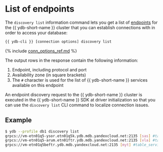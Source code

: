 # List of endpoints

The `discovery list` information command lets you get a list of [endpoints](../../../../concepts/connect.md#endpoint) for the {{ ydb-short-name }} cluster that you can establish connections with in order to access your database:

```bash
{{ ydb-cli }} [connection options] discovery list
```

{% include [conn_options_ref.md](conn_options_ref.md) %}

The output rows in the response contain the following information:

1. Endpoint, including protocol and port
2. Availability zone (in square brackets)
3. The `#` character is used for the list of {{ ydb-short-name }} services available on this endpoint

An endpoint discovery request to the {{ ydb-short-name }} cluster is executed in the {{ ydb-short-name }} SDK at driver initialization so that you can use the `discovery list` CLI command to localize connection issues.

## Example

```bash
$ ydb --profile db1 discovery list
grpcs://vm-etn01q5-ysor.etn01q5k.ydb.mdb.yandexcloud.net:2135 [sas] #table_service #scripting #discovery #rate_limiter #locking #kesus
grpcs://vm-etn01q5-arum.etn01ftr.ydb.mdb.yandexcloud.net:2135 [vla] #table_service #scripting #discovery #rate_limiter #locking #kesus
grpcs://vm-etn01q5beftr.ydb.mdb.yandexcloud.net:2135 [myt] #table_service #scripting #discovery #rate_limiter #locking #kesus
```

